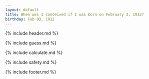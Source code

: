 ```yaml
---
layout: default
title: When was I conceived if I was born on February 3, 1912?
birthday: Feb 03, 1912
---
```


{% include header.md %}

{% include guess.md %}

{% include calculate.md %}

{% include safety.md %}

{% include footer.md %}



